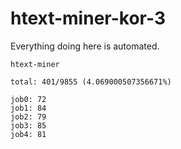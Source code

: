 # htext-miner-kor-3

Everything doing here is automated.

```
htext-miner

total: 401/9855 (4.069000507356671%)

job0: 72
job1: 84
job2: 79
job3: 85
job4: 81
```